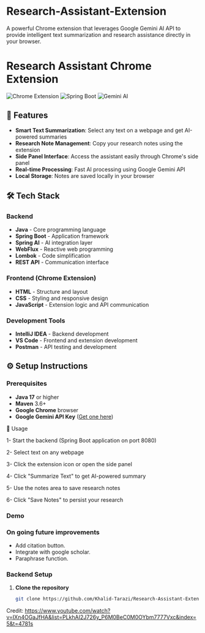# Research-Assistant-Extension
A powerful Chrome extension that leverages Google Gemini AI API to provide intelligent text summarization and research assistance directly in your browser.

# Research Assistant Chrome Extension

![Chrome Extension](https://img.shields.io/badge/Chrome-Extension-green?logo=googlechrome)
![Spring Boot](https://img.shields.io/badge/Spring-Boot-brightgreen?logo=spring)
![Gemini AI](https://img.shields.io/badge/Google-Gemini_AI-blue?logo=google)

## 🚀 Features

- **Smart Text Summarization**: Select any text on a webpage and get AI-powered summaries
- **Research Note Management**: Copy your research notes using the extension
- **Side Panel Interface**: Access the assistant easily through Chrome's side panel
- **Real-time Processing**: Fast AI processing using Google Gemini API
- **Local Storage**: Notes are saved locally in your browser

## 🛠️ Tech Stack

### Backend
- **Java** - Core programming language
- **Spring Boot** - Application framework
- **Spring AI** - AI integration layer
- **WebFlux** - Reactive web programming
- **Lombok** - Code simplification
- **REST API** - Communication interface

### Frontend (Chrome Extension)
- **HTML** - Structure and layout
- **CSS** - Styling and responsive design
- **JavaScript** - Extension logic and API communication

### Development Tools
- **IntelliJ IDEA** - Backend development
- **VS Code** - Frontend and extension development
- **Postman** - API testing and development


## ⚙️ Setup Instructions

### Prerequisites

- **Java 17** or higher
- **Maven** 3.6+
- **Google Chrome** browser
- **Google Gemini API Key** ([Get one here](https://aistudio.google.com/app/apikey))

🎯 Usage

1- Start the backend (Spring Boot application on port 8080)

2- Select text on any webpage

3- Click the extension icon or open the side panel

4- Click "Summarize Text" to get AI-powered summary

5- Use the notes area to save research notes

6- Click "Save Notes" to persist your research

### Demo



### On going future improvements
- Add citation button.
- Integrate with google scholar.
- Paraphrase function.


### Backend Setup

1. **Clone the repository**
   ```bash
   git clone https://github.com/Khalid-Tarazi/Research-Assistant-Extension.git

Credit: https://www.youtube.com/watch?v=IXn4OGaJfHA&list=PLkhAI2J726y_P6M0BeC0M0OYbm7777Vxc&index=5&t=4781s
